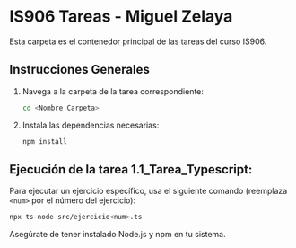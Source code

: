 # IS906 Tareas - Miguel Zelaya

Esta carpeta es el contenedor principal de las tareas del curso IS906.

## Instrucciones Generales

1. Navega a la carpeta de la tarea correspondiente:
    ```bash
    cd <Nombre Carpeta>
    ```

2. Instala las dependencias necesarias:
    ```bash
    npm install
    ```

## Ejecución de la tarea 1.1_Tarea_Typescript:

Para ejecutar un ejercicio específico, usa el siguiente comando (reemplaza `<num>` por el número del ejercicio):

```bash
npx ts-node src/ejercicio<num>.ts
```

Asegúrate de tener instalado Node.js y npm en tu sistema.